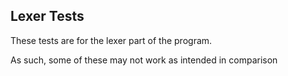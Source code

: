 ## Lexer Tests

These tests are for the lexer part of the program.

As such, some of these may not work as intended in comparison
